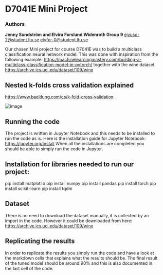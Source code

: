 # D7041E Mini Project

### Authors
**Jenny Sundström and Elvira Forslund Widenroth Group 9**
ejyuso-2@student.ltu.se elvfor-0@student.ltu.se


Our chosen Mini project for course D7041E was to build a multiclass classification neural network model. This was done with inspiration from the following example: https://machinelearningmastery.com/building-a-multiclass-classification-model-in-pytorch/ together with the wine dataset https://archive.ics.uci.edu/dataset/109/wine

## Nested k-folds cross validation explained

https://www.baeldung.com/cs/k-fold-cross-validation

![image](https://github.com/jennysundstroem/D7041E_mini_project/assets/94536008/a100233c-8067-455a-b0bb-efc06590d040)

## Running the code

The project is written in Jupyter Notebook and this needs to be installed to run the code as is. Here is the installation guide for Jupyter Notebook: https://jupyter.org/install
When all the installations are completed you should be able to simply run the code in Jupyter. 

## Installation for libraries needed to run our project:

pip install matplotlib
pip install numpy
pip install pandas
pip install torch
pip install scikit-learn
pip install tqdm

## Dataset

There is no need to download the dataset manually, it is collected by an import in the code. However it could be downloaded from here: https://archive.ics.uci.edu/dataset/109/wine

## Replicating the results

In order to replicate the results you simply run the code and have a look at the markdown cells that explains what the results should be. The final result of the tuned model should be around 90% and this is also documented in the last cell of the code.
